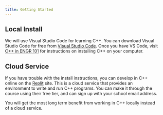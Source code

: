 ```yaml
---
title: Getting Started
---
```


## Local Install
We will use Visual Studio Code for learning C++.
You can download Visual Studio Code for free from [Visual Studio Code](https://code.visualstudio.com/).
Once you have VS Code, visit [C++ in ENGR 101](https://engr101staff.github.io/engr101.org/assets/install-guide/guide.html#c-in-engr-101) for instructions on installing C++ on your computer.

## Cloud Service
If you have trouble with the install instructions, you can develop in C++ online on the [Replit](https://replit.com) site.
This is a cloud service that provides an environment to write and run C++ programs.
You can make it through the course using their free tier, and can sign up with your school email address.

You will get the most long term benefit from working in C++ locally instead of a cloud service.
